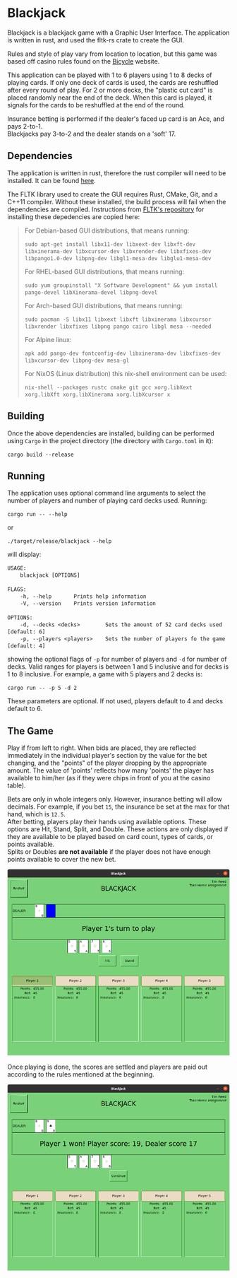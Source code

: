 # Blackjack

Blackjack is a blackjack game with a Graphic User Interface.  The application is written in rust, and used the fltk-rs crate
to create the GUI.   

Rules and style of play vary from location to location, but this game was based off casino rules found on the 
[Bicycle](https://bicyclecards.com/how-to-play/blackjack/)
website.

This application can be played with 1 to 6 players using 1 to 8 decks of playing cards.  If only one deck of cards
is used, the cards are reshuffled after every round of play.  For 2 or more decks, the "plastic cut card" is placed randomly
near the end of the deck.  When this card is played, it signals for the cards to be reshuffled at the end of the round.

Insurance betting is performed if the dealer's faced up card is an Ace, and pays 2-to-1.  
Blackjacks pay 3-to-2 and the dealer stands on a 'soft' 17.

## Dependencies

The application is written in rust, therefore the rust compiler will need to be installed. It can be found
[here](https://www.rust-lang.org/tools/install).  

The FLTK library used to create the GUI requires Rust, CMake, Git, and a C++11 compiler.  Without these installed,
the build process will fail when the dependencies are compiled.
Instructions from [FLTK's repository](https://github.com/fltk-rs/fltk-rs#dependencies) for installing these depedencies are copied here:  

>
>For Debian-based GUI distributions, that means running:
>```
>sudo apt-get install libx11-dev libxext-dev libxft-dev libxinerama-dev libxcursor-dev libxrender-dev libxfixes-dev libpango1.0-dev libpng-dev libgl1-mesa-dev libglu1-mesa-dev
>```
>For RHEL-based GUI distributions, that means running:
>```
>sudo yum groupinstall "X Software Development" && yum install pango-devel libXinerama-devel libpng-devel
>```
>For Arch-based GUI distributions, that means running:
>```
>sudo pacman -S libx11 libxext libxft libxinerama libxcursor libxrender libxfixes libpng pango cairo libgl mesa --needed
>```
>For Alpine linux:
>```
>apk add pango-dev fontconfig-dev libxinerama-dev libxfixes-dev libxcursor-dev libpng-dev mesa-gl
>```
>For NixOS (Linux distribution) this nix-shell environment can be used:
>```
>nix-shell --packages rustc cmake git gcc xorg.libXext xorg.libXft xorg.libXinerama xorg.libXcursor x
>```
 
## Building

Once the above dependencies are installed, building can be performed using `Cargo` in the project directory
(the directory with `Cargo.toml` in it):
```
cargo build --release
```

## Running

The application uses optional command line arguments to select the number of players and number of 
playing card decks used. Running:
```
cargo run -- --help
``` 
or
```
./target/release/blackjack --help
```
will display:
```
USAGE:
    blackjack [OPTIONS]

FLAGS:
    -h, --help       Prints help information
    -V, --version    Prints version information

OPTIONS:
    -d, --decks <decks>        Sets the amount of 52 card decks used [default: 6]
    -p, --players <players>    Sets the number of players fo the game [default: 4]

```

showing the optional flags of `-p` for number of players and `-d` for number of decks.  Valid ranges for
players is between 1 and 5 inclusive and for decks is 1 to 8 inclusive.  For example, a game with 5 players and 2 decks is:
```
cargo run -- -p 5 -d 2
```

These parameters are optional.  If not used, players default to 4 and decks default to 6.

## The Game
Play if from left to right. When bids are placed, they are reflected immediately in the individual player's section 
by the value for the bet changing, and the "points" of the player dropping by the appropriate amount.  The value
of 'points' reflects how many 'points' the player has available to him/her (as if they were chips in front of you at the casino table).  

Bets are only in whole integers only.  However, insurance betting will allow decimals.  For example, if you bet `15`, the insurance be
 set at the max for that hand, which is `12.5`.  
After betting, players play their hands using available options.  These options are Hit, Stand, Split, and Double.
 These actions are only displayed if they are available to be played based on card count, types of cards, or points available.  
Splits or Doubles **are not available** if the player does not have enough points available to cover the new bet.

![playing a hand](./screenshots/play.png)

Once playing is done, the scores are settled and players are paid out according to the rules mentioned at the beginning.  

![winning](./screenshots/settle.png)


